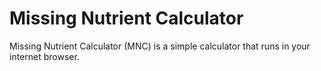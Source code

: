 # Missing Nutrient Calculator

Missing Nutrient Calculator (MNC) is a simple calculator that runs in your internet browser.
